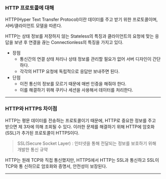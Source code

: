 ### HTTP 프로토콜에 대해

HTTP(Hyper Text Transfer Protocol)이란 데이터를 주고 받기 위한 프로토콜이며, 서버/클라이언트 모델을 따른다.

HTTP는 상태 정보를 저장하지 않는 Stateless의 특징과 클라이언트의 요청에 맞는 응답을 보낸 후 연결을 끊는 Connectionless의 특징을 가지고 있다.

- 장점
	- 통신간의 연결 상태 처리나 상태 정보를 관리할 필요가 없어 서버 디자인이 간단하다.
	- 각각의 HTTP 요청에 독립적으로 응답만 보내주면 된다.
- 단점
	- 이전 통신의 정보를 모르기 때문에 매번 인증을 해줘야 한다.
	- 이를 해결하기 위해 쿠키나 세션을 사용해서 데이터를 처리한다.


---
### HTTP와 HTTPS 차이점

HTTP는 평문 데이터를 전송하는 프로토콜이기 때문에, HTTP로 중요한 정보를 주고 받으면 제 3자에 의해 조회될 수 있다.
이러한 문제를 해결하기 위해 HTTP에 암호화(SSL)가 추가된 프로토콜이 HTTPS이다.

> SSL(Secure Socket Layer) : 인터넷을 통해 전달되는 정보를 보호하기 위해 개발한 통신 규약

HTTP는 원래 TCP와 직접 통신했지만, HTTPS에서 HTTP는 SSL과 통신하고 SSL이 TCP와 통
신하므로 암호화와 증명서, 안전성이 보장된다.


---





